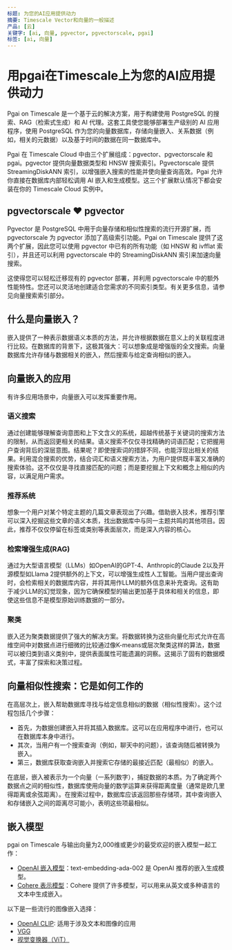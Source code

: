 ```yaml
---
标题: 为您的AI应用提供动力  
摘要: Timescale Vector和向量的一般描述  
产品: [云]  
关键字: [ai, 向量, pgvector, pgvectorscale, pgai]  
标签: [ai, 向量]
---
```


# 用pgai在Timescale上为您的AI应用提供动力

Pgai on Timescale 是一个基于云的解决方案，用于构建使用 PostgreSQL 的搜索、RAG（检索式生成）和 AI 代理。这套工具使您能够部署生产级别的 AI 应用程序，使用 PostgreSQL 作为您的向量数据库，存储向量嵌入、关系数据（例如，相关的元数据）以及基于时间的数据在同一数据库中。

<Highlight type="cloud" header="Start building today" button="Try for free">
Pgai 在 Timescale Cloud 中由三个扩展组成：pgvector、pgvectorscale 和 pgai。pgvector 提供向量数据类型和 HNSW 搜索索引。Pgvectorscale 提供 StreamingDiskANN 索引，以增强嵌入搜索的性能并使向量查询高效。Pgai 允许你直接在数据库内部轻松调用 AI 嵌入和生成模型。这三个扩展默认情况下都会安装在你的 Timescale Cloud 实例中。
</Highlight>
<!-- vale Google.Headings = NO -->

## pgvectorscale ❤️ pgvector

<!-- vale Google.Headings = Yes -->
Pgvector 是 PostgreSQL 中用于向量存储和相似性搜索的流行开源扩展，而 pgvectorscale 为 pgvector 添加了高级索引功能。Pgai on Timescale 提供了这两个扩展，因此您可以使用 pgvector 中已有的所有功能（如 HNSW 和 ivfflat 索引），并且还可以利用 pgvectorscale 中的 StreamingDiskANN 索引来加速向量搜索。

这使得您可以轻松迁移现有的 pgvector 部署，并利用 pgvectorscale 中的额外性能特性。您还可以灵活地创建适合您需求的不同索引类型。有关更多信息，请参见向量搜索索引部分。

## 什么是向量嵌入？

嵌入提供了一种表示数据语义本质的方法，并允许根据数据在意义上的关联程度进行比较。在数据库的背景下，这极其强大：可以想象成是增强版的全文搜索。向量数据库允许存储与数据相关的嵌入，然后搜索与给定查询相似的嵌入。

## 向量嵌入的应用

有许多应用场景中，向量嵌入可以发挥重要作用。

### 语义搜索

通过创建能够理解查询意图和上下文含义的系统，超越传统基于关键词的搜索方法的限制，从而返回更相关的结果。语义搜索不仅仅寻找精确的词语匹配；它把握用户查询背后的深层意图。结果呢？即使搜索词的措辞不同，也能浮现出相关的结果。利用混合搜索的优势，结合词汇和语义搜索方法，为用户提供既丰富又准确的搜索体验。这不仅仅是寻找直接匹配的问题；而是要挖掘上下文和概念上相似的内容，以满足用户需求。

### 推荐系统

想象一个用户对某个特定主题的几篇文章表现出了兴趣。借助嵌入技术，推荐引擎可以深入挖掘这些文章的语义本质，找出数据库中与同一主题共鸣的其他项目。因此，推荐不仅仅停留在标签或类别等表面层次，而是深入内容的核心。

### 检索增强生成(RAG)

通过为大型语言模型（LLMs）如OpenAI的GPT-4、Anthropic的Claude 2以及开源模型如Llama 2提供额外的上下文，可以增强生成性人工智能。当用户提出查询时，会检索相关的数据库内容，并将其用作LLM的额外信息来补充查询。这有助于减少LLM的幻觉现象，因为它确保模型的输出更加基于具体和相关的信息，即使这些信息不是模型原始训练数据的一部分。

### 聚类

嵌入还为聚类数据提供了强大的解决方案。将数据转换为这些向量化形式允许在高维空间中对数据点进行细微的比较通过像K-means或层次聚类这样的算法，数据可以被归类到语义类别中，提供表面属性可能遗漏的洞察。这揭示了固有的数据模式，丰富了探索和决策过程。

## 向量相似性搜索：它是如何工作的

在高层次上，嵌入帮助数据库寻找与给定信息相似的数据（相似性搜索）。这个过程包括几个步骤：

- 首先，为数据创建嵌入并将其插入数据库。这可以在应用程序中进行，也可以在数据库本身中进行。
- 其次，当用户有一个搜索查询（例如，聊天中的问题），该查询随后被转换为嵌入。
- 第三，数据库获取查询嵌入并搜索它存储的最接近匹配（最相似）的嵌入。

在底层，嵌入被表示为一个向量（一系列数字），捕捉数据的本质。为了确定两个数据点之间的相似性，数据库使用向量的数学运算来获得距离度量（通常是欧几里得距离或余弦距离）。在搜索过程中，数据库应该返回那些存储项，其中查询嵌入和存储嵌入之间的距离尽可能小，表明这些项最相似。

## 嵌入模型

pgai on Timescale 与输出向量为2,000维或更少的最受欢迎的嵌入模型一起工作：

- [OpenAI 嵌入模型](https://platform.openai.com/docs/guides/embeddings/)：text-embedding-ada-002 是 OpenAI 推荐的嵌入生成模型。
- [Cohere 表示模型](https://docs.cohere.com/docs/models#representation)：Cohere 提供了许多模型，可以用来从英文或多种语言的文本中生成嵌入。

以下是一些流行的图像嵌入选择：

- [OpenAI CLIP](https://github.com/openai/CLIP): 适用于涉及文本和图像的应用
- [VGG](https://pytorch.org/vision/stable/models/vgg.html)
- [视觉变换器（ViT）](https://github.com/lukemelas/PyTorch-Pretrained-ViT)

[向量搜索索引]: /ai/:currentVersion:/key-vector-database-concepts-for-understanding-pgvector/#vector-search-indexing-approximate-nearest-neighbor-search